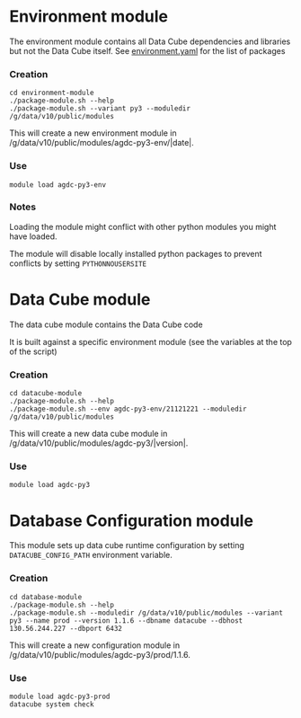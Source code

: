 
# Environment module

The environment module contains all Data Cube dependencies and libraries but
not the Data Cube itself. See [environment.yaml](environment-module/environment.yaml) for the list of packages

### Creation

    cd environment-module
    ./package-module.sh --help
    ./package-module.sh --variant py3 --moduledir /g/data/v10/public/modules
    
This will create a new environment module in /g/data/v10/public/modules/agdc-py3-env/|date|.

### Use

    module load agdc-py3-env

### Notes

Loading the module might conflict with other python modules you might have loaded.

The module will disable locally installed python packages to prevent conflicts by setting `PYTHONNOUSERSITE`

# Data Cube module

The data cube module contains the Data Cube code

It is built against a specific environment module (see the variables at the top
of the script)

### Creation

    cd datacube-module
    ./package-module.sh --help
    ./package-module.sh --env agdc-py3-env/21121221 --moduledir /g/data/v10/public/modules

This will create a new data cube module in /g/data/v10/public/modules/agdc-py3/|version|.

### Use

    module load agdc-py3

# Database Configuration module

This module sets up data cube runtime configuration by setting `DATACUBE_CONFIG_PATH` environment variable.

### Creation

    cd database-module
    ./package-module.sh --help
    ./package-module.sh --moduledir /g/data/v10/public/modules --variant py3 --name prod --version 1.1.6 --dbname datacube --dbhost 130.56.244.227 --dbport 6432
    
This will create a new configuration module in /g/data/v10/public/modules/agdc-py3/prod/1.1.6.

### Use

    module load agdc-py3-prod
    datacube system check
